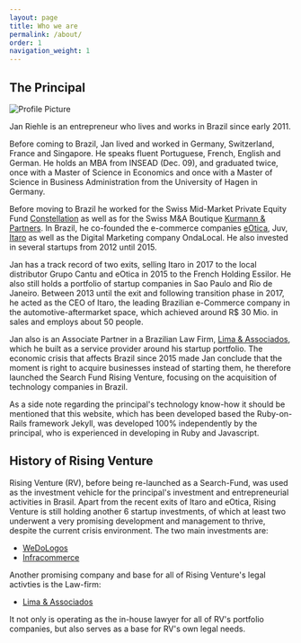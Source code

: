 ```yaml
---
layout: page
title: Who we are
permalink: /about/
order: 1
navigation_weight: 1
---
```


<h2>The Principal</h2>

<img src="{{ site.baseurl }}/assets/jan3.jpg" title="Profile Picture" class="profile">

Jan Riehle is an entrepreneur who lives and works in Brazil since early 2011.

Before coming to Brazil, Jan lived and worked in Germany, Switzerland, France and Singapore.  He speaks fluent Portuguese, French, English and German. He holds an MBA from INSEAD (Dec. 09), and graduated twice, once with a Master of Science in Economics and once with a Master of Science in Business Administration from the University of Hagen in Germany.

Before moving to Brazil he worked for the Swiss Mid-Market Private Equity Fund [Constellation](http://www.constellation.ch) as well as for the Swiss M&A Boutique [Kurmann & Partners](http://www.kurmannpartners.ch). In Brazil, he co-founded the e-commerce companies [eOtica](http://www.eotica.com.br), Juv, [Itaro](http://www.itaro.com.br) as well as the Digital Marketing company OndaLocal. He also invested in several startups from 2012 until 2015.

Jan has a track record of two exits, selling Itaro in 2017 to the local distributor Grupo Cantu and eOtica in 2015 to the French Holding Essilor.  He also still holds a portfolio of startup companies in Sao Paulo and Rio de Janeiro. Between 2013 until the exit and following transition phase in 2017, he acted as the CEO of Itaro, the leading Brazilian e-Commerce company in the automotive-aftermarket space, which achieved around R$ 30 Mio. in sales and employs about 50 people.

Jan also is an Associate Partner in a Brazilian Law Firm, [Lima & Associados](http://www.limaeassociados.com.br), which he built as a service provider around his startup portfolio. The economic crisis that affects Brazil since 2015 made Jan conclude that the moment is right to acquire businesses instead of starting them, he therefore launched the Search Fund Rising Venture,  focusing on the acquisition of technology companies in Brazil.

As a side note regarding the principal's technology know-how it should be mentioned that this website, which has been developed based the Ruby-on-Rails framework Jekyll, was developed 100% independently by the principal, who is experienced in developing in Ruby and Javascript.

<h2>History of Rising Venture</h2>

Rising Venture (RV), before being re-launched as a Search-Fund, was used as the investment vehicle for the principal's investment and entrepreneurial activities in Brasil. Apart from the recent exits of Itaro and eOtica, Rising Venture is still holding another 6 startup investments, of which at least two underwent a very promising development and management to thrive, despite the current crisis environment. The two main investments are:

<ul>
<li><a href="http://www.wedologos.com.br" target="_blank">WeDoLogos</a></li>
<li><a href="http://www.infracommerce.com.br" target="_blank">Infracommerce</a></li>
</ul>

Another promising company and base for all of Rising Venture's legal activties is the Law-firm:

<ul>
<li><a href="http://www.limaeassociados.com.br">Lima & Associados</a></li>
</ul>

It not only is operating as the in-house lawyer for all of RV's portfolio companies, but also serves as a base for RV's own legal needs.


[Itaro]: (http://www.itaro.com.br)
[Lima & Associados]: (http://www.limaeassociados.com.br)
[Infracommerce]: (http://www.infracommerce.com.br)
[WeDoLogos]: (http://www.wedologos.com.br)
[eOtica]: (http://www.eotica.com.br)
[Kurmann & Partners]: (http://www.kurmannpartners.ch)
[Constellation]: (http://www.constellation.ch)
